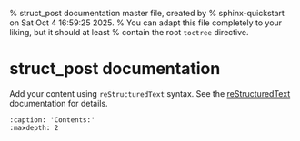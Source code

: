 % struct_post documentation master file, created by
% sphinx-quickstart on Sat Oct  4 16:59:25 2025.
% You can adapt this file completely to your liking, but it should at least
% contain the root `toctree` directive.

# struct_post documentation

Add your content using `reStructuredText` syntax. See the
[reStructuredText](https://www.sphinx-doc.org/en/master/usage/restructuredtext/index.html)
documentation for details.

```{toctree}
:caption: 'Contents:'
:maxdepth: 2
```
